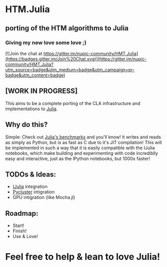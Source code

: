 # HTM.Julia
## porting of the HTM algorithms to Julia
### Giving my new love some love ;) 

[![Join the chat at https://gitter.im/nupic-community/HMT.Julia](https://badges.gitter.im/Join%20Chat.svg)](https://gitter.im/nupic-community/HMT.Julia?utm_source=badge&utm_medium=badge&utm_campaign=pr-badge&utm_content=badge)

## [WORK IN PROGRESS]

This aims to be a complete porting of the CLA infrastructure and implementations to [Julia](http://julialang.org).

## Why do this?

Simple: Check out [Julia's benchmarks](http://julialang.org/benchmarks/) and you'll know!
It writes and reads as simply as Python, but is as fast as C due to it's JIT compilation!
This will be implemented in such a way that it is easily compatible with the IJulia notebooks, which make building and experimenting with code incrediblly easy and interactive, just as the IPython notebooks, but 1000x faster! 

## TODOs & Ideas:

- [IJulia](https://github.com/JuliaLang/IJulia.jl) integration
- [Pycluster](https://pypi.python.org/pypi/Pycluster) intigration
- GPU intigration (like Mocha.jl)

## Roadmap:

- Start!
- Finish!
- Use & Love!
 
# Feel free to help & lean to love Julia!
